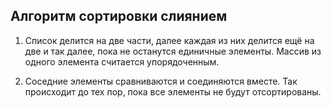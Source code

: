 ## Алгоритм сортировки слиянием

1. Список делится на две части, далее каждая из них делится ещё на две и так далее, пока не останутся единичные элементы. Массив из одного элемента считается упорядоченным.

2. Соседние элементы сравниваются и соединяются вместе. Так происходит до тех пор, пока все элементы не будут отсортированы.